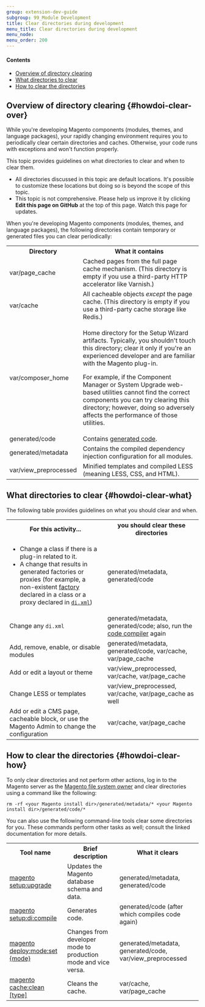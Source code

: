 ```yaml
---
group: extension-dev-guide
subgroup: 99_Module Development
title: Clear directories during development
menu_title: Clear directories during development
menu_node: 
menu_order: 200
---
```


#### Contents

*	<a href="#howdoi-clear-over">Overview of directory clearing</a>
*	<a href="#howdoi-clear-what">What directories to clear</a>
*	<a href="#howdoi-clear-how">How to clear the directories</a>

## Overview of directory clearing {#howdoi-clear-over}

While you're developing Magento components (modules, themes, and language packages), your rapidly changing environment requires you to periodically clear certain directories and caches. Otherwise, your code runs with exceptions and won't function properly.

This topic provides guidelines on what directories to clear and when to clear them.

<div class="bs-callout bs-callout-info" id="info">
  <ul><li>All directories discussed in this topic are default locations. It's possible to customize these locations but doing so is beyond the scope of this topic.</li>
  	<li>This topic is not comprehensive. Please help us improve it by clicking <strong>Edit this page on GitHub</strong> at the top of this page. Watch this page for updates.</li></ul>
</div> 

When you're developing Magento components (modules, themes, and language packages), the following directories contain temporary or generated files you can clear periodically:

<table>
	<col width="25%">
	<col width="75%">
	<tbody>
		<tr>
			<th>Directory</th>
			<th>What it contains</th>
		</tr>
	<tr>
		<td>var/page_cache</td>
		<td>Cached pages from the full page cache mechanism. (This directory is empty if you use a third-party HTTP accelerator like Varnish.)</td>
	</tr>
	<tr>
		<td>var/cache</td>
		<td>All cacheable objects <em>except</em> the page cache. (This directory is empty if you use a third-party cache storage like Redis.)</td>
	</tr>
	<tr>
		<td>var/composer_home</td>
		<td><p>Home directory for the Setup Wizard artifacts. Typically, you shouldn't touch this directory; clear it only if you're an experienced developer and are familiar with the Magento plug-in.</p>
			<p>For example, if the Component Manager or System Upgrade web-based utilities cannot find the correct components you can try clearing this directory; however, doing so adversely affects the performance of those utilities.</p></td>
	</tr>
	<tr>
		<td>generated/code</td>
		<td>Contains <a href="{{ page.baseurl }}/extension-dev-guide/code-generation.html">generated code</a>.</td>
	</tr>
	<tr>
		<td>generated/metadata</td>
		<td>Contains the compiled dependency injection configuration for all modules.</td>
	</tr>
	<tr>
		<td>var/view_preprocessed</td>
	<td>Minified templates and compiled LESS (meaning LESS, CSS, and HTML).</td>
	</tr>
</tbody>
</table>

## What directories to clear {#howdoi-clear-what}

The following table provides guidelines on what you should clear and when.

<table>
	<tbody>
		<tr>
			<th>For this activity...</th>
			<th>you should clear these directories</th>
		</tr>
	<tr>
		<td><ul><li>Change a class if there is a plug-in related to it.</li>
		<li>A change that results in generated factories or proxies (for example, a non-existent <a href="{{ site.mage2000url }}app/code/Magento/Catalog/Controller/Adminhtml/Category/Add.php#L22" target="_blank">factory</a> declared in a class or a proxy declared in <a href="{{ site.mage2000url }}app/etc/di.xml#L25" target="_blank"><code>di.xml</code></a>)</li></ul> </td>
		<td>generated/metadata, generated/code</td>
	</tr>
	<tr>
		<td>Change any <code>di.xml</code></td>
		<td>generated/metadata, generated/code; also, run the <a href="{{ page.baseurl }}/config-guide/cli/config-cli-subcommands-compiler.html">code compiler</a> again</td>
	</tr>
	<tr>
		<td>Add, remove, enable, or disable modules</td>
		<td>generated/metadata, generated/code, var/cache, var/page_cache</td>
	</tr>
	<tr>
		<td>Add or edit a layout or theme</td>
		<td>var/view_preprocessed, var/cache, var/page_cache</td>
	</tr>
	<tr>
		<td>Change LESS or templates</td>
		<td>var/view_preprocessed, var/cache, var/page_cache as well</td>
	</tr>
	<tr>
		<td>Add or edit a CMS page, cacheable block, or use the Magento Admin to change the configuration</td>
		<td>var/cache, var/page_cache</td>
	</tr>
</tbody>
</table>

## How to clear the directories {#howdoi-clear-how}

To only clear directories and not perform other actions, log in to the Magento server as the <a href="{{ page.baseurl }}/install-gde/prereq/apache-user.html">Magento file system owner</a> and clear directories using a command like the following:

	rm -rf <your Magento install dir>/generated/metadata/* <your Magento install dir>/generated/code/*

You can also use the following command-line tools clear some directories for you. These commands perform other tasks as well; consult the linked documentation for more details.

<table>
	<tbody>
		<tr>
			<th>Tool name</th>
			<th>Brief description</th>
			<th>What it clears</th>
		</tr>
	<tr>
		<td><a href="{{ page.baseurl }}/install-gde/install/cli/install-cli-subcommands-db-upgr.html">magento setup:upgrade</a></td>
		<td>Updates the Magento database schema and data.</td>
		<td>generated/metadata, generated/code</td>
	</tr>
	<tr>
		<td><a href="{{ page.baseurl }}/config-guide/cli/config-cli-subcommands-compiler.html">magento setup:di:compile</a></td>
		<td>Generates code.</td>
		<td>generated/code (after which compiles code again)</td>
	</tr>
	<tr>
		<td><a href="{{ page.baseurl }}/config-guide/cli/config-cli-subcommands-mode.html">magento deploy:mode:set {mode}</a></td>
		<td>Changes from developer mode to production mode and vice versa.</td>
		<td>generated/metadata, generated/code, var/view_preprocessed</td>
	</tr>
	<tr>
		<td><a href="{{ page.baseurl }}/config-guide/cli/config-cli-subcommands-cache.html">magento cache:clean [type]</a></td>
		<td>Cleans the cache.</td>
		<td>var/cache, var/page_cache</td>
	</tr>
</tbody>
</table>
